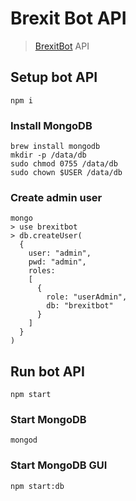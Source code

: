 # Brexit Bot API

> [BrexitBot](https://github.com/lukehedger/brexit-bot) API

## Setup bot API
```
npm i
```

### Install MongoDB
```
brew install mongodb
mkdir -p /data/db
sudo chmod 0755 /data/db
sudo chown $USER /data/db
```

### Create admin user
```
mongo
> use brexitbot
> db.createUser(
  {
    user: "admin",
    pwd: "admin",
    roles:
    [
      {
        role: "userAdmin",
        db: "brexitbot"
      }
    ]
  }
)
```

## Run bot API
```
npm start
```

### Start MongoDB
```
mongod
```

### Start MongoDB GUI
```
npm start:db
```
